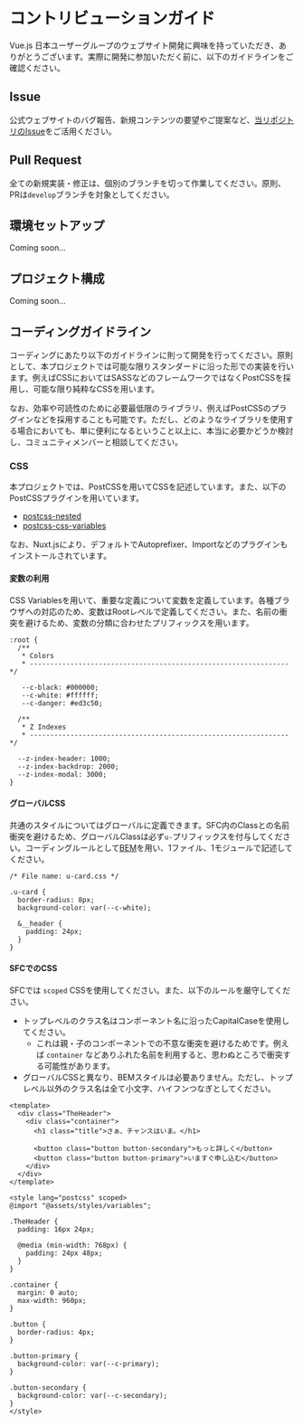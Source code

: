 # コントリビューションガイド

Vue.js 日本ユーザーグループのウェブサイト開発に興味を持っていただき、ありがとうございます。実際に開発に参加いただく前に、以下のガイドラインをご確認ください。

## Issue

公式ウェブサイトのバグ報告、新規コンテンツの要望やご提案など、[当リポジトリのIssue](https://github.com/vuejs-jp/home/issues)をご活用ください。

## Pull Request

全ての新規実装・修正は、個別のブランチを切って作業してください。原則、PRは`develop`ブランチを対象としてください。

## 環境セットアップ

Coming soon...

## プロジェクト構成

Coming soon...

## コーディングガイドライン

コーディングにあたり以下のガイドラインに則って開発を行ってください。原則として、本プロジェクトでは可能な限りスタンダードに沿った形での実装を行います。例えばCSSにおいてはSASSなどのフレームワークではなくPostCSSを採用し、可能な限り純粋なCSSを用います。

なお、効率や可読性のために必要最低限のライブラリ、例えばPostCSSのプラグインなどを採用することも可能です。ただし、どのようなライブラリを使用する場合においても、単に便利になるということ以上に、本当に必要かどうか検討し、コミュニティメンバーと相談してください。

### CSS

本プロジェクトでは、PostCSSを用いてCSSを記述しています。また、以下のPostCSSプラグインを用いています。

- [postcss-nested](https://github.com/postcss/postcss-nested)
- [postcss-css-variables](https://github.com/MadLittleMods/postcss-css-variables)

なお、Nuxt.jsにより、デフォルトでAutoprefixer、Importなどのプラグインもインストールされています。

#### 変数の利用

CSS Variablesを用いて、重要な定義について変数を定義しています。各種ブラウザへの対応のため、変数はRootレベルで定義してください。また、名前の衝突を避けるため、変数の分類に合わせたプリフィックスを用います。

```postcss
:root {
  /**
   * Colors
   * ---------------------------------------------------------------- */

   --c-black: #000000;
   --c-white: #ffffff;
   --c-danger: #ed3c50;

  /**
   * Z Indexes
   * ---------------------------------------------------------------- */

  --z-index-header: 1000;
  --z-index-backdrop: 2000;
  --z-index-modal: 3000;
}
```

#### グローバルCSS

共通のスタイルについてはグローバルに定義できます。SFC内のClassとの名前衝突を避けるため、グローバルClassは必ず`u-`プリフィックスを付与してください。コーディングルールとして[BEM](http://getbem.com/)を用い、1ファイル、1モジュールで記述してください。

```postcss
/* File name: u-card.css */

.u-card {
  border-radius: 8px;
  background-color: var(--c-white);

  &__header {
    padding: 24px;
  }
}
```

#### SFCでのCSS

SFCでは `scoped` CSSを使用してください。また、以下のルールを厳守してください。

- トップレベルのクラス名はコンポーネント名に沿ったCapitalCaseを使用してください。
  - これは親・子のコンポーネントでの不意な衝突を避けるためです。例えば `container` などありふれた名前を利用すると、思わぬところで衝突する可能性があります。
- グローバルCSSと異なり、BEMスタイルは必要ありません。ただし、トップレベル以外のクラス名は全て小文字、ハイフンつなぎとしてください。

```vue
<template>
  <div class="TheHeader">
    <div class="container">
      <h1 class="title">さぁ、チャンスはいま。</h1>

      <button class="button button-secondary">もっと詳しく</button>
      <button class="button button-primary">いますぐ申し込む</button>
    </div>
  </div>
</template>

<style lang="postcss" scoped>
@import "@assets/styles/variables";

.TheHeader {
  padding: 16px 24px;

  @media (min-width: 768px) {
    padding: 24px 48px;
  }
}

.container {
  margin: 0 auto;
  max-width: 960px;
}

.button {
  border-radius: 4px;
}

.button-primary {
  background-color: var(--c-primary);
}

.button-secondary {
  background-color: var(--c-secondary);
}
</style>
```
